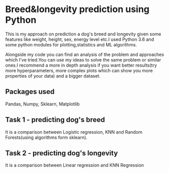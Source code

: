# Breed&longevity prediction using Python

This is my approach on prediction a dog's breed and longevity given some features like weight, height, sex, energy level etc.I used Python 3.6 and some python modules for plotting,statistics and ML algorithms.

Alongside my code you can find an analysis of the problem and approaches which I've tried.You can use my ideas to solve the same problem or similar ones.I recommend a more in depth analysis if you want better results(try more hyperparameters, more complex plots which can show you more properties of your data) and a bigger dataset.

## Packages used

Pandas, Numpy, Sklearn, Matplotlib

## Task 1 - predicting dog's breed

It is a comparison between Logistic regression, KNN and Random Forests(using algorithms form sklearn).

## Task 2 - predicting dog's longevity

It is a comparison between Linear regression and KNN Regression
